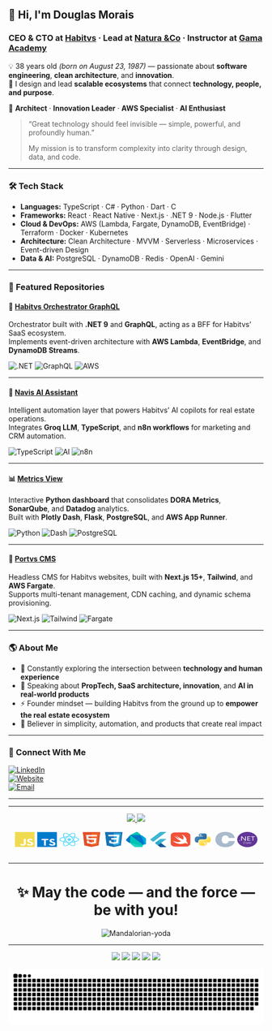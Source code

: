 ## 👋 Hi, I'm Douglas Morais  
### CEO & CTO at [Habitvs](https://www.habitvs.io) · Lead at [Natura &Co](https://www.naturaeco.com) · Instructor at [Gama Academy](https://www.gama.academy)

💡 38 years old *(born on August 23, 1987)* — passionate about **software engineering**, **clean architecture**, and **innovation**.  
🚀 I design and lead **scalable ecosystems** that connect **technology, people, and purpose**.  

🧠 **Architect** · **Innovation Leader** · **AWS Specialist** · **AI Enthusiast**  

> “Great technology should feel invisible — simple, powerful, and profoundly human.”  
>  
> My mission is to transform complexity into clarity through design, data, and code.

---

### 🛠️ Tech Stack
- **Languages:** TypeScript · C# · Python · Dart · C  
- **Frameworks:** React · React Native · Next.js · .NET 9 · Node.js · Flutter  
- **Cloud & DevOps:** AWS (Lambda, Fargate, DynamoDB, EventBridge) · Terraform · Docker · Kubernetes  
- **Architecture:** Clean Architecture · MVVM · Serverless · Microservices · Event-driven Design  
- **Data & AI:** PostgreSQL · DynamoDB · Redis · OpenAI · Gemini  

---

### 🌟 Featured Repositories

#### 🧭 [Habitvs Orchestrator GraphQL](https://github.com/mrdouglasmorais/habitvs-orchestrator-graphql)
Orchestrator built with **.NET 9** and **GraphQL**, acting as a BFF for Habitvs’ SaaS ecosystem.  
Implements event-driven architecture with **AWS Lambda**, **EventBridge**, and **DynamoDB Streams**.

![.NET](https://img.shields.io/badge/.NET%209-blue?logo=dotnet&style=flat-square)
![GraphQL](https://img.shields.io/badge/GraphQL-E10098?logo=graphql&style=flat-square)
![AWS](https://img.shields.io/badge/AWS%20Lambda-orange?logo=amazonaws&style=flat-square)

---

#### 🤖 [Navis AI Assistant](https://github.com/mrdouglasmorais/navis-ai)
Intelligent automation layer that powers Habitvs’ AI copilots for real estate operations.  
Integrates **Groq LLM**, **TypeScript**, and **n8n workflows** for marketing and CRM automation.

![TypeScript](https://img.shields.io/badge/TypeScript-3178C6?logo=typescript&style=flat-square)
![AI](https://img.shields.io/badge/AI%20Automation-purple?style=flat-square)
![n8n](https://img.shields.io/badge/n8n-ef6a5e?logo=n8n&style=flat-square)

---

#### 📊 [Metrics View](https://github.com/mrdouglasmorais/metrics-view)
Interactive **Python dashboard** that consolidates **DORA Metrics**, **SonarQube**, and **Datadog** analytics.  
Built with **Plotly Dash**, **Flask**, **PostgreSQL**, and **AWS App Runner**.

![Python](https://img.shields.io/badge/Python-3776AB?logo=python&style=flat-square)
![Dash](https://img.shields.io/badge/Plotly%20Dash-blue?logo=plotly&style=flat-square)
![PostgreSQL](https://img.shields.io/badge/PostgreSQL-4169E1?logo=postgresql&style=flat-square)

---

#### 🏡 [Portvs CMS](https://github.com/mrdouglasmorais/portvs-cms)
Headless CMS for Habitvs websites, built with **Next.js 15+**, **Tailwind**, and **AWS Fargate**.  
Supports multi-tenant management, CDN caching, and dynamic schema provisioning.

![Next.js](https://img.shields.io/badge/Next.js-000000?logo=nextdotjs&style=flat-square)
![Tailwind](https://img.shields.io/badge/TailwindCSS-38B2AC?logo=tailwindcss&style=flat-square)
![Fargate](https://img.shields.io/badge/AWS%20Fargate-FF9900?logo=amazonaws&style=flat-square)

---

### 🌎 About Me
- 🌱 Constantly exploring the intersection between **technology and human experience**  
- 💬 Speaking about **PropTech, SaaS architecture, innovation**, and **AI in real-world products**  
- ⚡ Founder mindset — building Habitvs from the ground up to **empower the real estate ecosystem**  
- 🧭 Believer in simplicity, automation, and products that create real impact  

---

### 📇 Connect With Me  
[![LinkedIn](https://img.shields.io/badge/LinkedIn-Douglas%20Morais-blue?logo=linkedin&style=flat-square)](https://www.linkedin.com/in/douglasmoraissouza/)  
[![Website](https://img.shields.io/badge/Website-habitvs.io-orange?style=flat-square)](https://www.habitvs.io)  
[![Email](https://img.shields.io/badge/Email-mr.douglasmorais23%40gmail.com-gray?style=flat-square)](mailto:mr.douglasmorais23@gmail.com)

---

<hr/>

<center>

<div>
  <a href="https://github.com/mrdouglasmorais">
    <img height="180em" src="https://github-readme-stats.vercel.app/api?username=mrdouglasmorais&show_icons=true&theme=dark&rank_icon=github&cache_seconds=86400" />
    <img height="180em" src="https://github-readme-stats.vercel.app/api/top-langs/?username=mrdouglasmorais&layout=compact&langs_count=10&theme=dark"/>
  </a>
</div>

<div style="display: inline_block"><br>
  <img align="center" alt="Douglas-Js" height="30" width="40" src="https://raw.githubusercontent.com/devicons/devicon/master/icons/javascript/javascript-plain.svg">
  <img align="center" alt="Douglas-Ts" height="30" width="40" src="https://raw.githubusercontent.com/devicons/devicon/master/icons/typescript/typescript-plain.svg">
  <img align="center" alt="Douglas-React" height="30" width="40" src="https://raw.githubusercontent.com/devicons/devicon/master/icons/react/react-original.svg">
  <img align="center" alt="Douglas-HTML" height="30" width="40" src="https://raw.githubusercontent.com/devicons/devicon/master/icons/html5/html5-original.svg">
  <img align="center" alt="Douglas-CSS" height="30" width="40" src="https://raw.githubusercontent.com/devicons/devicon/master/icons/css3/css3-original.svg">
  <img align="center" alt="Douglas-Dart" height="30" width="40" src="https://raw.githubusercontent.com/devicons/devicon/master/icons/dart/dart-original.svg">
  <img align="center" alt="Douglas-Flutter" height="30" width="40" src="https://raw.githubusercontent.com/devicons/devicon/master/icons/flutter/flutter-original.svg">
  <img align="center" alt="Douglas-Swift" height="30" width="40" src="https://raw.githubusercontent.com/devicons/devicon/master/icons/swift/swift-original.svg">
  <img align="center" alt="Douglas-Python" height="30" width="40" src="https://raw.githubusercontent.com/devicons/devicon/master/icons/python/python-original.svg">
  <img align="center" alt="Douglas-C" height="30" width="40" src="https://raw.githubusercontent.com/devicons/devicon/master/icons/c/c-original.svg">
  <img align="center" alt="Douglas-dotnet" height="30" width="40" src="https://raw.githubusercontent.com/devicons/devicon/master/icons/dotnetcore/dotnetcore-original.svg">
</div>

<br>

---

# ✨ May the code — and the force — be with you!  
<div>
  <img align="center" alt="Mandalorian-yoda" src="https://i.pinimg.com/originals/b3/e9/1f/b3e91ff096b62c849d3491b1f5fef6d5.gif">
</div>

---

<div> 
  <a href="https://instagram.com/douglasmorais" target="_blank"><img src="https://img.shields.io/badge/-Instagram-%23E4405F?style=for-the-badge&logo=instagram&logoColor=white" target="_blank"></a>
  <a href="mailto:mr.douglasmorais23@gmail.com"><img src="https://img.shields.io/badge/-Gmail-%23333?style=for-the-badge&logo=gmail&logoColor=white" target="_blank"></a>
  <a href="https://www.linkedin.com/in/douglasmoraissouza/" target="_blank"><img src="https://img.shields.io/badge/-LinkedIn-%230077B5?style=for-the-badge&logo=linkedin&logoColor=white" target="_blank"></a> 
  <a href="https://medium.com/@mr.douglasmorais23" target="_blank"><img src="https://img.shields.io/badge/-Medium-%23333?style=for-the-badge&logo=medium&logoColor=white" target="_blank"></a>
  <a href="https://portfolio-git-main-mrdouglasmorais.vercel.app" target="_blank"><img src="https://img.shields.io/badge/-My%20Website-%23007BFF?style=for-the-badge&logo=globe&logoColor=white" target="_blank"></a>

  ![Snake animation](https://github.com/mrdouglasmorais/mrdouglasmorais/blob/main/github-contribution-grid-snake.svg)
</div>

</center>
